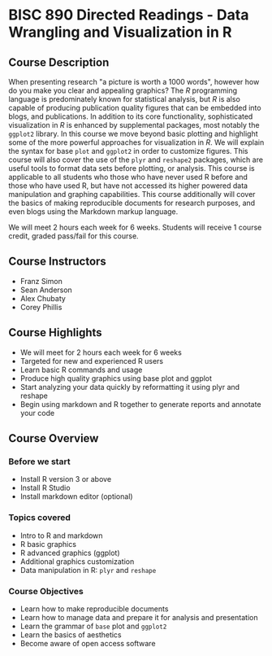 # BISC 890 Directed Readings - Data Wrangling and Visualization in R

## Course Description
When presenting research "a picture is worth a 1000 words", however how do you make you clear and appealing graphics? The *R* programming language is predominately known for statistical analysis, but *R* is also capable of producing publication quality figures that can be embedded into blogs, and publications. In addition to its core functionality, sophisticated visualization in *R* is enhanced by supplemental packages, most notably the `ggplot2` library. In this course we move beyond basic plotting and highlight some of the more powerful approaches for visualization in *R*. We will explain the syntax for base `plot` and `ggplot2` in order to customize figures. This course will also cover the use of the `plyr` and `reshape2` packages, which are useful tools to format data sets before plotting, or analysis. This course is applicable to all students who those who have never used R before and those who have used R, but have not accessed its higher powered data manipulation and graphing capabilities. This course additionally will cover the basics of making reproducible documents for research purposes, and even blogs using the Markdown markup language.

We will meet 2 hours each week for 6 weeks. Students will receive 1 course credit, graded pass/fail for this course.

## Course Instructors

 - Franz Simon
 - Sean Anderson
 - Alex Chubaty
 - Corey Phillis

## Course Highlights
- We will meet for 2 hours each week for 6 weeks
- Targeted for new and experienced R users
- Learn basic R commands and usage
- Produce high quality graphics using base plot and ggplot
- Start analyzing your data quickly by reformatting it using plyr and reshape
- Begin using markdown and R together to generate reports and annotate your code

## Course Overview
### Before we start
- Install R version 3 or above
- Install R Studio
- Install markdown editor (optional)

### Topics covered
- Intro to R and markdown
- R basic graphics
- R advanced graphics (ggplot)
- Additional graphics customization
- Data manipulation in R: `plyr` and `reshape`

### Course Objectives

 - Learn how to make reproducible documents
 - Learn how to manage data and prepare it for analysis and presentation
 - Learn the grammar of `base` plot and `ggplot2`
 - Learn the basics of aesthetics
 - Become aware of open access software
